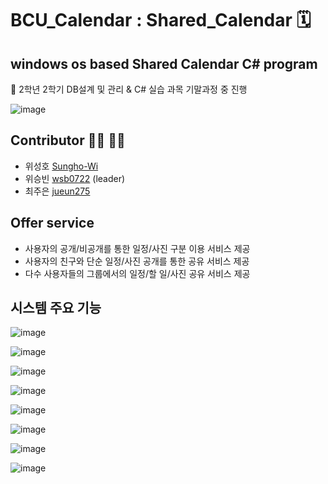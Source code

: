 # BCU_Calendar : Shared_Calendar :spiral_calendar:
## windows os based Shared Calendar C# program
:school: 2학년 2학기 DB설계 및 관리 & C# 실습 과목 기말과정 중 진행

![image](https://user-images.githubusercontent.com/53260922/73426101-d495a400-4376-11ea-9fdb-3ab81df80b30.png)

## Contributor :man_technologist: :woman_technologist:
- 위성호 [Sungho-Wi](https://github.com/Sungho-Wi)
- 위승빈 [wsb0722](https://github.com/wsb0722) (leader)
- 최주은 [jueun275](https://github.com/jueun275)

## Offer service
- 사용자의 공개/비공개를 통한 일정/사진 구분 이용 서비스 제공
- 사용자의 친구와 단순 일정/사진 공개를 통한 공유 서비스 제공
- 다수 사용자들의 그룹에서의 일정/할 일/사진 공유 서비스 제공

## 시스템 주요 기능
![image](https://user-images.githubusercontent.com/53260922/73425707-c2ffcc80-4375-11ea-985e-018de19046d6.png)

![image](https://user-images.githubusercontent.com/53260922/73425799-18d47480-4376-11ea-9f4d-cdf32e23fd3f.png)

![image](https://user-images.githubusercontent.com/53260922/73425902-5cc77980-4376-11ea-9b0d-f245e567f67c.png)

![image](https://user-images.githubusercontent.com/53260922/73425927-6cdf5900-4376-11ea-8104-75f343cac741.png)

![image](https://user-images.githubusercontent.com/53260922/73425954-7f599280-4376-11ea-8924-907713be8caa.png)

![image](https://user-images.githubusercontent.com/53260922/73425968-884a6400-4376-11ea-918e-f1fd24282f1c.png)

![image](https://user-images.githubusercontent.com/53260922/73425990-94362600-4376-11ea-9b05-ebc77ebcc357.png)

![image](https://user-images.githubusercontent.com/53260922/73426007-a3b56f00-4376-11ea-893d-265cd2526605.png)
